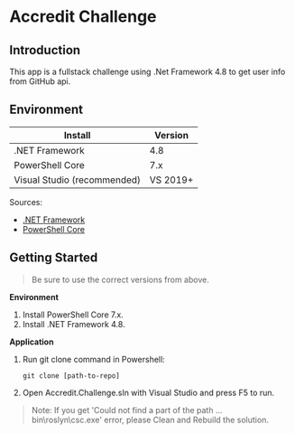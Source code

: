 
# Accredit Challenge
 
## Introduction
This app is a fullstack challenge using .Net Framework 4.8 to get user info from GitHub api.
 
## Environment
 
Install                          | Version    
---------------------------------|------------
.NET Framework                   | 4.8
PowerShell Core                  | 7.x
Visual Studio (recommended)      | VS 2019+
 
Sources:
*   [.NET Framework](https://dotnet.microsoft.com/download/dotnet-framework)
*   [PowerShell Core](https://docs.microsoft.com/en-us/powershell/scripting/install/installing-powershell-core-on-windows)
 
## Getting Started
> Be sure to use the correct versions from above.
 
**Environment**  
1.  Install PowerShell Core 7.x.
2.  Install .NET Framework 4.8.
 
**Application** 
1. Run git clone command in Powershell:
    ```
    git clone [path-to-repo]
    ```

2. Open Accredit.Challenge.sln with Visual Studio and press F5 to run.

>Note: If you get 'Could not find a part of the path ... bin\roslyn\csc.exe' error, please Clean and Rebuild the solution.